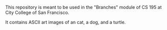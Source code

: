 This repository is meant to be used in the "Branches" module of CS 195 at City College of San Francisco.

It contains ASCII art images of an cat, a dog, and a turtle.
